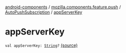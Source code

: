 [android-components](../../index.md) / [mozilla.components.feature.push](../index.md) / [AutoPushSubscription](index.md) / [appServerKey](./app-server-key.md)

# appServerKey

`val appServerKey: `[`String`](https://kotlinlang.org/api/latest/jvm/stdlib/kotlin/-string/index.html)`?` [(source)](https://github.com/mozilla-mobile/android-components/blob/master/components/feature/push/src/main/java/mozilla/components/feature/push/AutoPushFeature.kt#L420)
